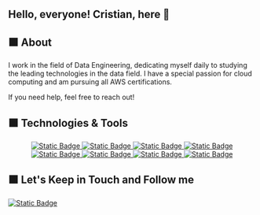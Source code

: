 ## Hello, everyone! Cristian, here 👋


⬛ About
----------------------------
I work in the field of Data Engineering, dedicating myself daily to studying the leading technologies in the data field. I have a special passion for cloud computing and am pursuing all AWS certifications.

If you need help, feel free to reach out!

⬛ Technologies & Tools
----------------------------

<p align="center">
  <a href="https://github.com/crismassaneiro">
    <img alt="Static Badge" src="https://img.shields.io/badge/Python-blue?style=for-the-badge&logo=python&logoColor=white&labelColor=%233776AB&color=white">
  </a>
  <a href="https://github.com/crismassaneiro">
    <img alt="Static Badge" src="https://img.shields.io/badge/amazon-aws?style=for-the-badge&logo=amazonaws&logoColor=white&color=%23232F3E">
  </a>
  <a href="https://github.com/crismassaneiro">
    <img alt="Static Badge" src="https://img.shields.io/badge/postgresql-sql?style=for-the-badge&logo=postgresql&logoColor=white&labelColor=%234169E1&color=%234169E1">
  </a>
  <a href="https://github.com/crismassaneiro">
    <img alt="Static Badge" src="https://img.shields.io/badge/mysql-sql?style=for-the-badge&logo=mysql&logoColor=white&labelColor=%234479A1&color=%234479A1">
  </a>
  <a href="https://github.com/crismassaneiro">
    <img alt="Static Badge" src="https://img.shields.io/badge/github-r?style=for-the-badge&logo=github&logoColor=white&labelColor=%23181717&color=%23181717">
  </a>
  <a href="https://github.com/crismassaneiro">
    <img alt="Static Badge" src="https://img.shields.io/badge/jupyter-r?style=for-the-badge&logo=jupyter&logoColor=white&labelColor=%23F37626&color=%23F37626">
  </a>
  <a href="https://github.com/crismassaneiro">
    <img alt="Static Badge" src="https://img.shields.io/badge/serverless-s?style=for-the-badge&logo=serverless&logoColor=white&labelColor=%23FD5750&color=%23FD5750">
  </a>
  <a href="https://github.com/crismassaneiro">
    <img alt="Static Badge" src="https://img.shields.io/badge/linux-x?style=for-the-badge&logo=linux&logoColor=white&labelColor=%23FCC624&color=%23FCC624&link=https%3A%2F%2Fgithub.com%2Fcrismassaneiro">
  </a>
</p>


⬛ Let's Keep in Touch and Follow me
-----------------------------
<a href="https://www.linkedin.com/in/cristianmassaneiro/" target="_blank">
  <img alt="Static Badge" src="https://img.shields.io/badge/linkedin-x?style=for-the-badge&logo=linkedin&logoColor=white&labelColor=%230A66C2&color=%230A66C2">
</a>

